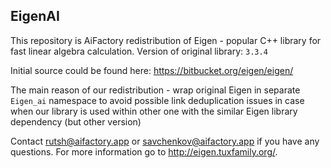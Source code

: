 ## EigenAI

This repository is AiFactory redistribution of Eigen - popular C++ library for fast linear algebra calculation. 
Version of original library: `3.3.4`

Initial source could be found here: https://bitbucket.org/eigen/eigen/

The main reason of our redistribution - wrap original Eigen in separate `Eigen_ai` namespace to avoid possible link deduplication issues in case when our library is used within other one with the similar Eigen library dependency (but other version)

Contact rutsh@aifactory.app or savchenkov@aifactory.app if you have any questions. For more information go to http://eigen.tuxfamily.org/.
